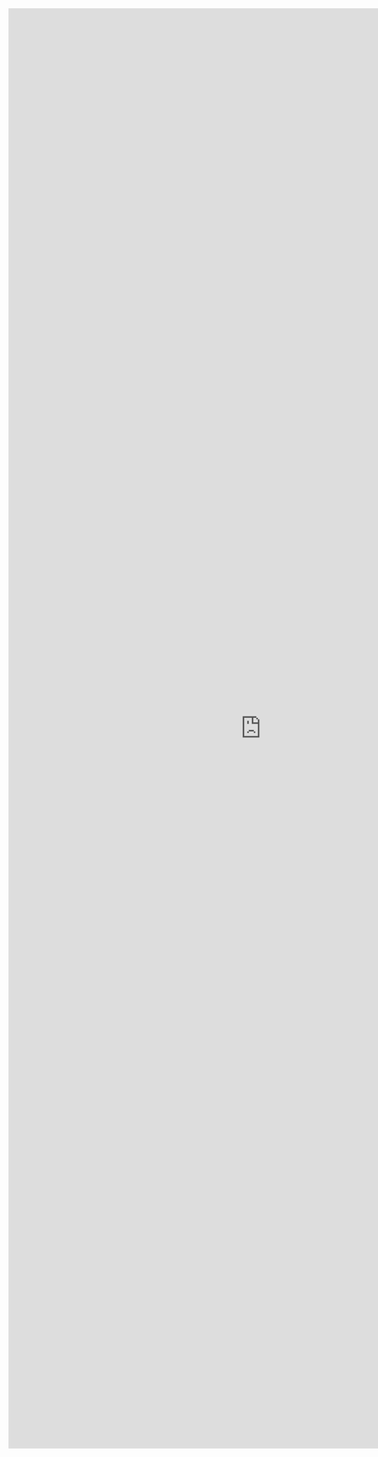 <iframe allowtransparency="true" frameborder="0" scrolling="no" src="http://udsfoundation.webs.com/design" style="border: none; height: 2850px; width: 1000px;"> </iframe>
